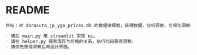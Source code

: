 # README

```markdown
目标：对 dorasuta_jp_ygo_prices.db 的数据做探索，获得数据，分析洞察，可视化洞察。

- 请在 main.py 用 streamlit 实现 ui。
- 请在 helper.py 探索库存与价格的关系，执行代码获得洞察。
- 请你先获得洞察后再设计界面。
```

